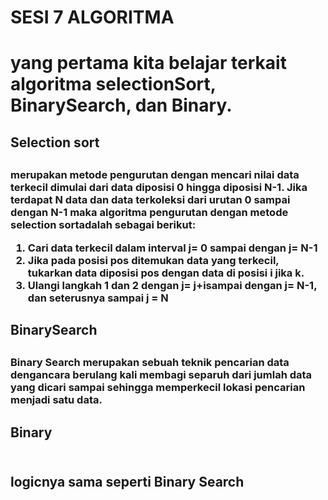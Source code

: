 <h1>SESI 7 ALGORITMA<h1>
yang pertama kita belajar terkait algoritma selectionSort, BinarySearch, dan Binary. 

<h2>Selection  sort<h2> 
<h3>merupakan  metode  pengurutan dengan mencari nilai data terkecil dimulai dari data diposisi 0 hingga diposisi N-1. Jika terdapat N data dan data terkoleksi dari urutan 0 sampai dengan N-1 maka algoritma pengurutan dengan metode selection sortadalah sebagai berikut:

1. Cari data terkecil dalam interval  j= 0 sampai dengan j= N-1
2. Jika pada posisi  pos ditemukan data yang terkecil, tukarkan data diposisi  pos dengan data di posisi  i jika k.
3. Ulangi langkah 1 dan 2 dengan j= j+isampai dengan j= N-1, dan seterusnya sampai  j = N
<h3>

<h2>BinarySearch<h2>
<h3>Binary Search merupakan sebuah teknik pencarian data dengancara berulang kali membagi separuh dari jumlah data yang dicari sampai sehingga memperkecil lokasi pencarian menjadi satu data. <h3>

<h2>Binary<h2>
</br>
logicnya sama seperti Binary Search